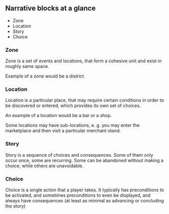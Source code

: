 ## Narrative blocks at a glance

* Zone
* Location
* Story
* Choice

### Zone

Zone is a set of events and locations, that form a cohesive unit and exist in roughly same space.

Example of a zone would be a district.

### Location

Location is a particular place, that may require certain conditions in order to be discovered or entered, which provides its own set of choices.

An example of a location would be a bar or a shop.

Some locations may have sub-locations, e. g. you may enter the marketplace and then visit a particular merchant stand.

### Story

Story is a sequence of choices and consequences. Some of them only occur once, some are recurring. Some can be abandoned without making a choice, while others are unavoidable.

### Choice

Choice is a single action that a player takes. It typically has preconditions to be activated, and sometimes preconditions to even be displayed, and always have consequences (at least as minimal as advancing or concluding the story)